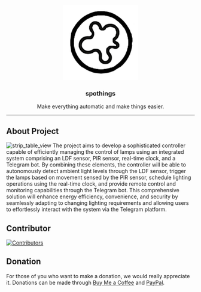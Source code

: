 <p align="center"><a href="https://spothings.github.io" target="_blank"><img src="https://raw.githubusercontent.com/spothings/spothings.github.io/master/public/asset/img/spothings.png" width="200"></a></p>
<h3 align="center">spothings</h3>
<p align="center">Make everything automatic and make things easier.</p>

---

## About Project
![strip_table_view](https://raw.githubusercontent.com/spothings/strip-table/dev/img/strip_table_view.jpg?token=GHSAT0AAAAAACA4XFCHEAU7CGJOGLGLDWOCZDQJMRA)
The project aims to develop a sophisticated controller capable of efficiently managing the control of lamps using an integrated system comprising an LDF sensor, PIR sensor, real-time clock, and a Telegram bot. By combining these elements, the controller will be able to autonomously detect ambient light levels through the LDF sensor, trigger the lamps based on movement sensed by the PIR sensor, schedule lighting operations using the real-time clock, and provide remote control and monitoring capabilities through the Telegram bot. This comprehensive solution will enhance energy efficiency, convenience, and security by seamlessly adapting to changing lighting requirements and allowing users to effortlessly interact with the system via the Telegram platform.

## Contributor
[![Contributors](https://contributors-img.web.app/image?repo=spothings/strip-table)](https://github.com/spothings/strip-table/graphs/contributors)

## Donation
For those of you who want to make a donation, we would really appreciate it. 
Donations can be made through [Buy Me a Coffee](https://www.buymeacoffee.com/bukanspot) and [PayPal](https://paypal.me/bukanspot).
